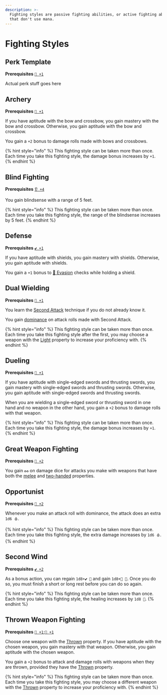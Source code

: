 ```yaml
---
description: >-
  Fighting styles are passive fighting abilities, or active fighting abilities
  that don't use mana.
---
```


# Fighting Styles

## Perk Template

**Prerequisites** [`🎯 +1`](../game-concepts/ability-scores-and-skills.md#agility)

Actual perk stuff goes here

## Archery

**Prerequisites** [`🎯 +1`](../game-concepts/ability-scores-and-skills.md#agility)

If you have aptitude with the bow and crossbow, you gain mastery with the bow and crossbow. Otherwise, you gain aptitude with the bow and crossbow.

You gain a `+2` bonus to damage rolls made with bows and crossbows.

{% hint style="info" %}
This fighting style can be taken more than once. Each time you take this fighting style, the damage bonus increases by `+1`.
{% endhint %}

## Blind Fighting

**Prerequisites** [`👂 +4`](../game-concepts/ability-scores-and-skills.md#intuition)

You gain blindsense with a range of 5 feet.

{% hint style="info" %}
This fighting style can be taken more than once. Each time you take this fighting style, the range of the blindsense increases by 5 feet.
{% endhint %}

## Defense

**Prerequisites** [`💕 +1`](../game-concepts/ability-scores-and-skills.md#vitality)

If you have aptitude with shields, you gain mastery with shields. Otherwise, you gain aptitude with shields.

You gain a `+1` bonus to [💨 Evasion](../game-concepts/ability-scores-and-skills.md#evasion) checks while holding a shield.

## Dual Wielding

**Prerequisites** [`🎯 +1`](../game-concepts/ability-scores-and-skills.md#agility)

You learn the [Second Attack](techniques.md#second-attack) technique if you do not already know it.

You gain [dominance](../game-concepts/success-and-failure.md#dominance-and-threat) on attack rolls made with Second Attack.

{% hint style="info" %}
This fighting style can be taken more than once. Each time you take this fighting style after the first, you may choose a weapon with the [Light](../equipment/weapons.md#light) property to increase your proficiency with.
{% endhint %}

## Dueling

**Prerequisites** [`🎯 +1`](../game-concepts/ability-scores-and-skills.md#agility)

If you have aptitude with single-edged swords and thrusting swords, you gain mastery with single-edged swords and thrusting swords. Otherwise, you gain aptitude with single-edged swords and thrusting swords.

When you are wielding a single-edged sword or thrusting sword in one hand and no weapon in the other hand, you gain a `+2` bonus to damage rolls with that weapon.

{% hint style="info" %}
This fighting style can be taken more than once. Each time you take this fighting style, the damage bonus increases by `+1`.
{% endhint %}

## Great Weapon Fighting

**Prerequisites** [`💪 +2`](../game-concepts/ability-scores-and-skills.md#strength)

You gain `♻♻` on damage dice for attacks you make with weapons that have both the [melee](../equipment/weapons.md#melee) and [two-handed](../equipment/weapons.md#two-handed) properties.

## Opportunist

**Prerequisites** [`🎯 +2`](../game-concepts/ability-scores-and-skills.md#agility)

Whenever you make an attack roll with dominance, the attack does an extra `1d6 🩸`.

{% hint style="info" %}
This fighting style can be taken more than once. Each time you take this fighting style, the extra damage increases by `1d6 🩸`.
{% endhint %}

## Second Wind

**Prerequisites** [`💕 +2`](../game-concepts/ability-scores-and-skills.md#vitality)

As a bonus action, you can regain `1d8+💕 💖` and gain `1d8+👤 💛`. Once you do so, you must finish a short or long rest before you can do so again.

{% hint style="info" %}
This fighting style can be taken more than once. Each time you take this fighting style, the healing increases by `1d8 💖`.
{% endhint %}

## Thrown Weapon Fighting

**Prerequisites** [`🎯 +1`](../game-concepts/ability-scores-and-skills.md#agility);[`💪 +1`](../game-concepts/ability-scores-and-skills.md#strength)

Choose one weapon with the [Thrown](../equipment/weapons.md#thrown) property. If you have aptitude with the chosen weapon, you gain mastery with that weapon. Otherwise, you gain aptitude with the chosen weapon.

You gain a `+2` bonus to attack and damage rolls with weapons when they are thrown, provided they have the [Thrown](../equipment/weapons.md#thrown-weapons) property.

{% hint style="info" %}
This fighting style can be taken more than once. Each time you take this fighting style, you may choose a different weapon with the [Thrown](../equipment/weapons.md#thrown) property to increase your proficiency with.
{% endhint %}

